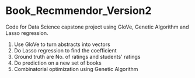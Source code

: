 # Book_Recmmendor_Version2
Code for Data Science capstone project using GloVe, Genetic Algorithm and Lasso regression.
1. Use GloVe to turn abstracts into vectors
2. Do Lasso regression to find the coefficient
3. Ground truth are No. of ratings and students' ratings
3. Do prediction on a new set of books
4. Combinatorial optimization using Genetic Algorithm
